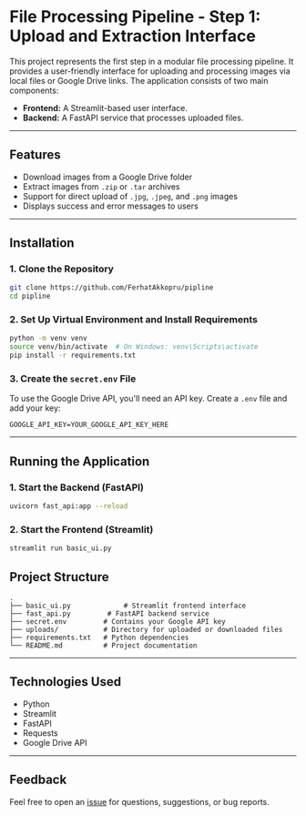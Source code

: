 # File Processing Pipeline - Step 1: Upload and Extraction Interface

This project represents the first step in a modular file processing pipeline. It provides a user-friendly interface for uploading and processing images via local files or Google Drive links. The application consists of two main components:

- **Frontend:** A Streamlit-based user interface.
- **Backend:** A FastAPI service that processes uploaded files.

---

## Features

- Download images from a Google Drive folder
- Extract images from `.zip` or `.tar` archives
- Support for direct upload of `.jpg`, `.jpeg`, and `.png` images
- Displays success and error messages to users

---

## Installation

### 1. Clone the Repository

```bash
git clone https://github.com/FerhatAkkopru/pipline
cd pipline
```

### 2. Set Up Virtual Environment and Install Requirements

```bash
python -m venv venv
source venv/bin/activate  # On Windows: venv\Scripts\activate
pip install -r requirements.txt
```

### 3. Create the `secret.env` File

To use the Google Drive API, you'll need an API key. Create a `.env` file and add your key:

```
GOOGLE_API_KEY=YOUR_GOOGLE_API_KEY_HERE
```

---

## Running the Application

### 1. Start the Backend (FastAPI)

```bash
uvicorn fast_api:app --reload
```

### 2. Start the Frontend (Streamlit)

```bash
streamlit run basic_ui.py
```
## Project Structure

```
.
├── basic_ui.py             # Streamlit frontend interface
├── fast_api.py         # FastAPI backend service
├── secret.env         # Contains your Google API key
├── uploads/           # Directory for uploaded or downloaded files
├── requirements.txt   # Python dependencies
└── README.md          # Project documentation
```

---

## Technologies Used

- Python
- Streamlit
- FastAPI
- Requests
- Google Drive API

---

## Feedback

Feel free to open an [issue](https://github.com/FerhatAkkopru/pipline/issues) for questions, suggestions, or bug reports.
